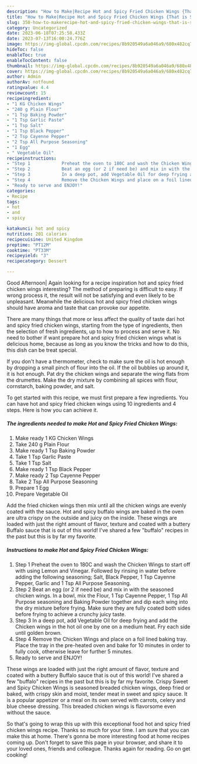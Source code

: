 ```yaml
---
description: "How to Make|Recipe Hot and Spicy Fried Chicken Wings {That is Simple"
title: "How to Make|Recipe Hot and Spicy Fried Chicken Wings {That is Simple"
slug: 350-how-to-makerecipe-hot-and-spicy-fried-chicken-wings-that-is-simple
category: Uncategorized
date: 2023-06-18T07:25:58.433Z
date: 2023-07-13T16:00:24.776Z
image: https://img-global.cpcdn.com/recipes/8b920549a6a046a9/680x482cq70/hot-and-spicy-fried-chicken-wings-recipe-main-photo.jpg
hideToc: false
enableToc: true
enableTocContent: false
thumbnail: https://img-global.cpcdn.com/recipes/8b920549a6a046a9/680x482cq70/hot-and-spicy-fried-chicken-wings-recipe-main-photo.jpg
cover: https://img-global.cpcdn.com/recipes/8b920549a6a046a9/680x482cq70/hot-and-spicy-fried-chicken-wings-recipe-main-photo.jpg
author: Admin
authorAv: notfound
ratingvalue: 4.4
reviewcount: 15
recipeingredient:
- "1 KG Chicken Wings"
- "240 g Plain Flour"
- "1 Tsp Baking Powder"
- "1 Tsp Garlic Paste"
- "1 Tsp Salt"
- "1 Tsp Black Pepper"
- "2 Tsp Cayenne Pepper"
- "2 Tsp All Purpose Seasoning"
- "1 Egg"
- " Vegetable Oil"
recipeinstructions:
- "Step 1            Preheat the oven to 180C and wash the Chicken Wings to start off with using Lemon and Vinegar. Followed by rinsing in water before adding the following seasoning; Salt, Black Pepper, 1 Tsp Cayenne Pepper, Garlic and 1 Tsp All Purpose Seasoning."
- "Step 2            Beat an egg (or 2 if need be) and mix in with the seasoned chicken wings. In a bowl, mix the Flour, 1 Tsp Cayenne Pepper, 1 Tsp All Purpose seasoning and Baking Powder together and dip each wing into the dry mixture before frying. Make sure they are fully coated both sides before frying to achieve a crunchy juicy taste."
- "Step 3            In a deep pot, add Vegetable Oil for deep frying and add the Chicken wings in the hot oil one by one on a medium heat. Fry each side until golden brown."
- "Step 4            Remove the Chicken Wings and place on a foil lined baking tray. Place the tray in the pre-heated oven and bake for 10 minutes in order to fully cook, otherwise leave for further 5 minutes."
- "Ready to serve and ENJOY!"
categories:
- Recipe
tags:
- hot
- and
- spicy

katakunci: hot and spicy 
nutrition: 201 calories
recipecuisine: United Kingdom
preptime: "PT12M"
cooktime: "PT33M"
recipeyield: "3"
recipecategory: Dessert

---
```



Good Afternoon| Again looking for a recipe inspiration hot and spicy fried chicken wings interesting? The method of preparing is difficult to easy. If wrong process it, the result will not be satisfying and even likely to be unpleasant. Meanwhile the delicious hot and spicy fried chicken wings should have aroma and taste that can provoke our appetite.






There are many things that more or less affect the quality of taste dari hot and spicy fried chicken wings, starting from the type of ingredients, then the selection of fresh ingredients, up to how to process and serve it. No need to bother if want prepare hot and spicy fried chicken wings what is delicious home, because as long as you know the tricks and how to do this, this dish can be treat special.


If you don&#39;t have a thermometer, check to make sure the oil is hot enough by dropping a small pinch of flour into the oil. If the oil bubbles up around it, it is hot enough. Pat dry the chicken wings and separate the wing flats from the drumettes. Make the dry mixture by combining all spices with flour, cornstarch, baking powder, and salt.


To get started with this recipe, we must first prepare a few ingredients. You can have hot and spicy fried chicken wings using 10 ingredients and 4 steps. Here is how you can achieve it.

<!--inarticleads1-->

##### The ingredients needed to make Hot and Spicy Fried Chicken Wings:

1. Make ready 1 KG Chicken Wings
1. Take 240 g Plain Flour
1. Make ready 1 Tsp Baking Powder
1. Take 1 Tsp Garlic Paste
1. Take 1 Tsp Salt
1. Make ready 1 Tsp Black Pepper
1. Make ready 2 Tsp Cayenne Pepper
1. Take 2 Tsp All Purpose Seasoning
1. Prepare 1 Egg
1. Prepare  Vegetable Oil


Add the fried chicken wings then mix until all the chicken wings are evenly coated with the sauce. Hot and spicy buffalo wings are baked in the oven are ultra crispy on the outside and juicy on the inside. These wings are loaded with just the right amount of flavor, texture and coated with a buttery Buffalo sauce that is out of this world! I&#39;ve shared a few &#34;buffalo&#34; recipes in the past but this is by far my favorite. 

<!--inarticleads2-->

##### Instructions to make Hot and Spicy Fried Chicken Wings:

1. Step 1            Preheat the oven to 180C and wash the Chicken Wings to start off with using Lemon and Vinegar. Followed by rinsing in water before adding the following seasoning; Salt, Black Pepper, 1 Tsp Cayenne Pepper, Garlic and 1 Tsp All Purpose Seasoning.
1. Step 2            Beat an egg (or 2 if need be) and mix in with the seasoned chicken wings. In a bowl, mix the Flour, 1 Tsp Cayenne Pepper, 1 Tsp All Purpose seasoning and Baking Powder together and dip each wing into the dry mixture before frying. Make sure they are fully coated both sides before frying to achieve a crunchy juicy taste.
1. Step 3            In a deep pot, add Vegetable Oil for deep frying and add the Chicken wings in the hot oil one by one on a medium heat. Fry each side until golden brown.
1. Step 4            Remove the Chicken Wings and place on a foil lined baking tray. Place the tray in the pre-heated oven and bake for 10 minutes in order to fully cook, otherwise leave for further 5 minutes.
1. Ready to serve and ENJOY!

These wings are loaded with just the right amount of flavor, texture and coated with a buttery Buffalo sauce that is out of this world! I&#39;ve shared a few &#34;buffalo&#34; recipes in the past but this is by far my favorite. Crispy Sweet and Spicy Chicken Wings is seasoned breaded chicken wings, deep fried or baked, with crispy skin and moist, tender meat in sweet and spicy sauce. It is a popular appetizer or a meal on its own served with carrots, celery and blue cheese dressing. This breaded chicken wings is flavorsome even without the sauce. 

So that's going to wrap this up with this exceptional food hot and spicy fried chicken wings recipe. Thanks so much for your time. I am sure that you can make this at home. There's gonna be more interesting food at home recipes coming up. Don't forget to save this page in your browser, and share it to your loved ones, friends and colleague. Thanks again for reading. Go on get cooking!
